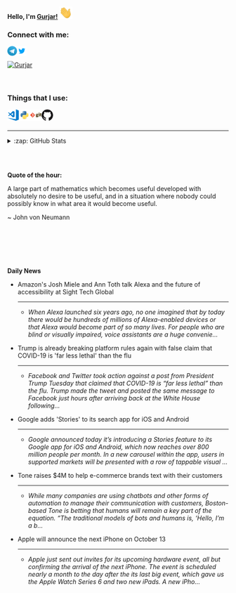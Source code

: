 #### Hello, I'm [Gurjar!](https://GurjarKing.github.io) <img src="https://raw.githubusercontent.com/ABSphreak/ABSphreak/master/gifs/Hi.gif" width="30px"></h2>


### Connect with me:

[<img align="left" alt="Gurjar | Telegram" width="22px" src="https://raw.githubusercontent.com/github/explore/80688e429a7d4ef2fca1e82350fe8e3517d3494d/topics/telegram/telegram.png" />][Telegram]
[<img align="left" alt="Gurjar | Twitter" width="22px" src="https://raw.githubusercontent.com/github/explore/80688e429a7d4ef2fca1e82350fe8e3517d3494d/topics/twitter/twitter.png" />][Twitter]
<br >
<br >
<a href="https://github.com/GurjarKing"><img src="https://komarev.com/ghpvc/?username=GurjarKing" alt="Gurjar" /></a> <br />
<br />
<br />
<!-- <br >

![](https://visitor-badge.glitch.me/badge?page_id=GurjarKing)

<br /> -->

### Things that I use:

[<img align="left" alt="Visual Studio Code" width="26px" src="https://raw.githubusercontent.com/github/explore/80688e429a7d4ef2fca1e82350fe8e3517d3494d/topics/visual-studio-code/visual-studio-code.png" />][VSCode]
[<img align="left" alt="Python" width="26px" src="https://raw.githubusercontent.com/github/explore/80688e429a7d4ef2fca1e82350fe8e3517d3494d/topics/python/python.png" />][Python]
[<img align="left" alt="Git" width="26px" src="https://raw.githubusercontent.com/github/explore/80688e429a7d4ef2fca1e82350fe8e3517d3494d/topics/git/git.png" />][Git]
[<img align="left" alt="GitHub" width="26px" src="https://raw.githubusercontent.com/github/explore/78df643247d429f6cc873026c0622819ad797942/topics/github/github.png" />][Github]

<br />
<br />

---
<details>
  <summary>:zap: GitHub Stats</summary>

<img align="left" alt="Gurjar's Github Stats" src="https://github-readme-stats.vercel.app/api?username=GurjarKing&show_icons=true&hide_border=true&count_private=true&include_all_commit=true&theme=algolia" />

</details>

<!-- ### 🔔 My latest tweet
<a href="https://twitter.com/Gurjar_King43" target="_blank">
	<img src="https://github.com/GurjarKing/GurjarKing/raw/master/tweet.png" width="70%" align="center" alt="Click to view on Twitter" title="My latest tweet, as an image"/>
</a> -->
<br>

<pre>

</pre>

**Quote of the hour:**

A large part of mathematics which becomes useful developed with absolutely no desire to be useful, and in a situation where nobody could possibly know in what area it would become useful.

~ John von Neumann
<pre>

</pre>
<br>
<pre>


</pre>
<strong>Daily News</strong>
  
  - Amazon's Josh Miele and Ann Toth talk Alexa and the future of accessibility at Sight Tech Global
     <hr/>
     
      - *When Alexa launched six years ago, no one imagined that by today there would be hundreds of millions of Alexa-enabled devices or that Alexa would become part of so many lives. For people who are blind or visually impaired, voice assistants are a huge convenie…*
     
  - Trump is already breaking platform rules again with false claim that COVID-19 is 'far less lethal' than the flu
      <hr/>
      
      - *Facebook and Twitter took action against a post from President Trump Tuesday that claimed that COVID-19 is “far less lethal” than the flu. Trump made the tweet and posted the same message to Facebook just hours after arriving back at the White House following…*
      
  - Google adds 'Stories' to its search app for iOS and Android
      <hr/>
      
      - *Google announced today it’s introducing a Stories feature to its Google app for iOS and Android, which now reaches over 800 million people per month. In a new carousel within the app, users in supported markets will be presented with a row of tappable visual …*
      
  - Tone raises $4M to help e-commerce brands text with their customers
      <hr/>
      
      - *While many companies are using chatbots and other forms of automation to manage their communication with customers, Boston-based Tone is betting that humans will remain a key part of the equation. “The traditional models of bots and humans is, ‘Hello, I’m a b…*
       
  - Apple will announce the next iPhone on October 13
      <hr/>
       
       - *Apple just sent out invites for its upcoming hardware event, all but confirming the arrival of the next iPhone. The event is scheduled nearly a month to the day after the its last big event, which gave us the Apple Watch Series 6 and two new iPads. A new iPho…*
      

<br />

[VSCode]: https://code.visualstudio.com/
[Python]: https://www.python.org/
[Git]: https://git-scm.com/
[Github]: https://github.com/
[Telegram]: https://t.me/Gurjar_King/
[Twitter]: https://twitter.com/Gurjar_King43/
